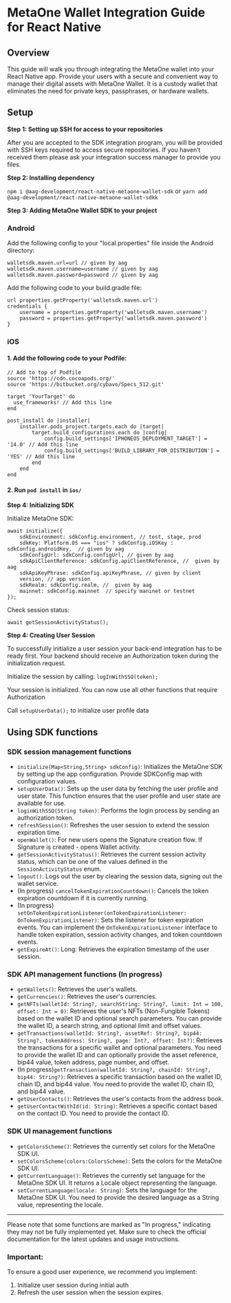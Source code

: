 # MetaOne Wallet Integration Guide for React Native

## Overview

This guide will walk you through integrating the MetaOne wallet into your React Native app. Provide your users with a secure and convenient way to manage their digital assets with MetaOne Wallet. It is a custody wallet that eliminates the need for private keys, passphrases, or hardware wallets.

## Setup

**Step 1: Setting up SSH for access to your repositories**

After you are accepted to the SDK integration program, you will be provided with SSH keys required to access secure repositories. If you haven’t received them please ask your integration success manager to provide you files.

**Step 2: Installing dependency**

`npm i @aag-development/react-native-metaone-wallet-sdk` or `yarn add @aag-development/react-native-metaone-wallet-sdkk`

**Step 3: Adding MetaOne Wallet SDK to your project**
### Android

Add the following config to your "local.properties" file inside the Android directory:

```
walletsdk.maven.url=url // given by aag
walletsdk.maven.username=username // given by aag
walletsdk.maven.password=password // given by aag
```

Add the following code to your build.gradle file:

```
url properties.getProperty('walletsdk.maven.url')
credentials {
    username = properties.getProperty('walletsdk.maven.username')
    password = properties.getProperty('walletsdk.maven.password')
}
```

### iOS
#### 1. Add the following code to your Podfile:
```
// Add to top of Podfile
source 'https://cdn.cocoapods.org/'
source 'https://bitbucket.org/cybavo/Specs_512.git'
```

```
target 'YourTarget' do
  use_frameworks! // Add this line
end
```

```
post_install do |installer|
    installer.pods_project.targets.each do |target|
        target.build_configurations.each do |config|
            config.build_settings['IPHONEOS_DEPLOYMENT_TARGET'] = '14.0' // Add this line
            config.build_settings['BUILD_LIBRARY_FOR_DISTRIBUTION'] = 'YES' // Add this line
        end
    end
end
```

#### 2. Run `pod install` in `ios/`

**Step 4: Initializing SDK**

Initialize MetaOne SDK:

```
await initialize({
    sdkEnvironment: sdkConfig.environment, // test, stage, prod
    sdkKey: Platform.OS === "ios" ? sdkConfig.iOSKey : sdkConfig.androidKey,  // given by aag
    sdkConfigUrl: sdkConfig.configUrl, // given by aag
    sdkApiClientReference: sdkConfig.apiClientReference, //  given by aag
    sdkApiKeyPhrase: sdkConfig.apiKeyPhrase, // given by client
    version, // app version
    sdkRealm: sdkConfig.realm, //  given by aag
    mainnet: sdkConfig.mainnet  // specify maninet or testnet
});
```

Check session status:

```await getSessionActivityStatus();```

**Step 4: Creating User Session**

To successfully initialize a user session your back-end integration has to be ready first. Your backend should receive an Authorization token during the initialization request.

Initialize the session by calling: `logInWithSSO(token);`

Your session is initialized. You can now use all other functions that require Authorization

Call `setupUserData();` to initialize user profile data


## Using SDK functions

### SDK session management functions

- `initialize(Map<String,String> sdkConfig)`: Initializes the MetaOne SDK by setting up the app configuration. Provide SDKConfig map with configuration values.
- `setupUserData()`: Sets up the user data by fetching the user profile and user state. This function ensures that the user profile and user state are available for use.
- `loginWithSSO(String token)`: Performs the login process by sending an authorization token.
- `refreshSession()`: Refreshes the user session to extend the session expiration time.
- `openWallet()`: For new users opens the Signature creation flow. If Signature is created - opens Wallet activity.
- `getSessionActivityStatus()`: Retrieves the current session activity status, which can be one of the values defined in the `SessionActivityStatus` enum.
- `logout()`: Logs out the user by clearing the session data, signing out the wallet service.
- (In progress) `cancelTokenExpirationCountdown()`: Cancels the token expiration countdown if it is currently running.
- (In progress) `setOnTokenExpirationListener(onTokenExpirationListener: OnTokenExpirationListener)`: Sets the listener for token expiration events. You can implement the `OnTokenExpirationListener` interface to handle token expiration, session activity changes, and token countdown events.
- `getExpireAt()`: Long: Retrieves the expiration timestamp of the user session.

### SDK API management functions (In progress)

- `getWallets()`: Retrieves the user's wallets.
- `getCurrencies()`: Retrieves the user's currencies.
- `getNFTs(walletId: String?, searchString: String?, limit: Int = 100, offset: Int = 0)`: Retrieves the user's NFTs (Non-Fungible Tokens) based on the wallet ID and optional search parameters. You can provide the wallet ID, a search string, and optional limit and offset values.
- `getTransactions(walletId: String?, assetRef: String?, bip44: String?, tokenAddress: String?, page: Int?, offset: Int?)`: Retrieves the transactions for a specific wallet and optional parameters. You need to provide the wallet ID and can optionally provide the asset reference, bip44 value, token address, page number, and offset.
- (In progress)`getTransaction(walletId: String?, chainId: String?, bip44: String?)`: Retrieves a specific transaction based on the wallet ID, chain ID, and bip44 value. You need to provide the wallet ID, chain ID, and bip44 value.
- `getUserContacts()`: Retrieves the user's contacts from the address book.
- `getUserContactWithId(id: String)`: Retrieves a specific contact based on the contact ID. You need to provide the contact ID.

### SDK UI management functions

- `getColorsScheme()`: Retrieves the currently set colors for the MetaOne SDK UI.
- `setColorsScheme(colors:ColorsScheme)`: Sets the colors for the MetaOne SDK UI.
- `getCurrentLanguage()`: Retrieves the currently set language for the MetaOne SDK UI. It returns a Locale object representing the language.
- `setCurrentLanguage(locale: String)`: Sets the language for the MetaOne SDK UI. You need to provide the desired language as a String value, representing the locale.

---

Please note that some functions are marked as "In progress," indicating they may not be fully implemented yet. Make sure to check the official documentation for the latest updates and usage instructions.

### Important:

To ensure a good user experience, we recommend you implement:

1. Initialize user session during initial auth
2. Refresh the user session when the session expires.
